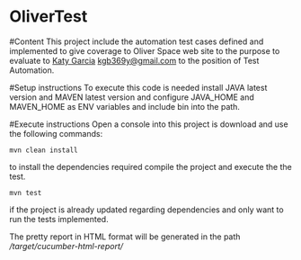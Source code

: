 # OliverTest
#Content
This project include the automation test cases defined and implemented to give coverage to Oliver Space web site to the purpose to evaluate to [Katy Garcia](https://www.linkedin.com/in/katygb) kgb369y@gmail.com to the position of Test Automation.

#Setup instructions
To execute this code is needed install JAVA latest version and MAVEN latest version and configure 
JAVA_HOME and MAVEN_HOME as ENV variables and include bin into the path.

#Execute instructions
Open a console into this project is download and use the following commands:

```
mvn clean install
```
to install the dependencies required compile the project and execute the the test. 


```
mvn test
```

if the project is already updated regarding dependencies and only want to run the tests implemented.

The pretty report in HTML format will be generated in the path 
*<projectSource>/target/cucumber-html-report/*